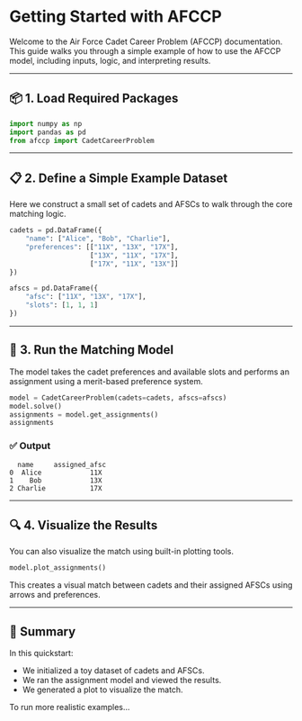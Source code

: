 # Getting Started with AFCCP

Welcome to the Air Force Cadet Career Problem (AFCCP) documentation. This guide walks you through a simple example of how to use the AFCCP model, including inputs, logic, and interpreting results.

---

## 📦 1. Load Required Packages

```python
import numpy as np
import pandas as pd
from afccp import CadetCareerProblem
```

---

## 📋 2. Define a Simple Example Dataset

Here we construct a small set of cadets and AFSCs to walk through the core matching logic.

```python
cadets = pd.DataFrame({
    "name": ["Alice", "Bob", "Charlie"],
    "preferences": [["11X", "13X", "17X"],
                    ["13X", "11X", "17X"],
                    ["17X", "11X", "13X"]]
})

afscs = pd.DataFrame({
    "afsc": ["11X", "13X", "17X"],
    "slots": [1, 1, 1]
})
```

---

## 🧠 3. Run the Matching Model

The model takes the cadet preferences and available slots and performs an assignment using a merit-based preference system.

```python
model = CadetCareerProblem(cadets=cadets, afscs=afscs)
model.solve()
assignments = model.get_assignments()
assignments
```

### ✅ Output

```text
  name     assigned_afsc
0  Alice            11X
1    Bob            13X
2 Charlie           17X
```

---

## 🔍 4. Visualize the Results

You can also visualize the match using built-in plotting tools.

```python
model.plot_assignments()
```

This creates a visual match between cadets and their assigned AFSCs using arrows and preferences.

---

## 📌 Summary

In this quickstart:
- We initialized a toy dataset of cadets and AFSCs.
- We ran the assignment model and viewed the results.
- We generated a plot to visualize the match.

To run more realistic examples...